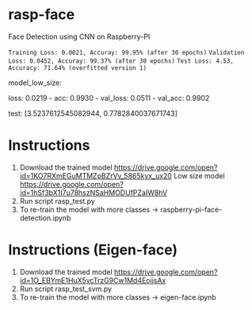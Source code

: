 # rasp-face
Face Detection using CNN on Raspberry-PI

`Training Loss: 0.0021, Accuray: 99.95% (after 30 epochs)`
`Validation Loss: 0.0452, Accuray: 99.37% (after 30 epochs)`
`Test Loss: 4.53, Accuracy: 71.64% (overfitted version 1)`

model_low_size:

loss: 0.0219 - acc: 0.9930 - val_loss: 0.0511 - val_acc: 0.9902

test: [3.5237612545082944, 0.7782840037671743]

# Instructions

1. Download the trained model https://drive.google.com/open?id=1KO7RXmEGuMTMZpBZrVv_5865kyx_ux20
   Low size model https://drive.google.com/open?id=1hSf3bX1I7u78hszNSaHMODUfPZaIW8hV
2. Run script rasp_test.py
3. To re-train the model with more classes -> raspberry-pi-face-detection.ipynb


# Instructions (Eigen-face)

1. Download the trained model https://drive.google.com/open?id=1O_EBYmE1HuX5vcTrzG9Cw1Md4EojjsAx
2. Run script rasp_test_svm.py
3. To re-train the model with more classes -> eigen-face.ipynb